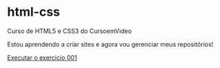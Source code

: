 # html-css
 Curso de HTML5 e CSS3 do CursoemVideo

 Estou aprendendo a criar sites e agora vou gerenciar meus repositórios!

 <a href="https://danielmartinscode.github.io/html-css/exercicios/ex001/index.html"> Executar o exercicio 001 </a>
